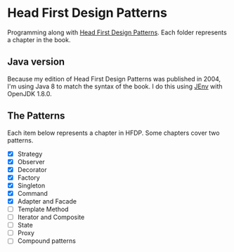 # Head First Design Patterns

Programming along with [Head First Design Patterns](https://www.amazon.co.uk/Head-First-Design-Patterns-Freeman/dp/0596007124). Each folder represents a chapter in the book.

## Java version

Because my edition of Head First Design Patterns was published in 2004, I'm using Java 8 to match the syntax of the book. I do this using [JEnv](https://www.jenv.be) with OpenJDK 1.8.0.

## The Patterns

Each item below represents a chapter in HFDP. Some chapters cover two patterns.

- [x] Strategy
- [x] Observer
- [x] Decorator
- [x] Factory
- [x] Singleton
- [x] Command
- [x] Adapter and Facade
- [ ] Template Method
- [ ] Iterator and Composite
- [ ] State
- [ ] Proxy
- [ ] Compound patterns
